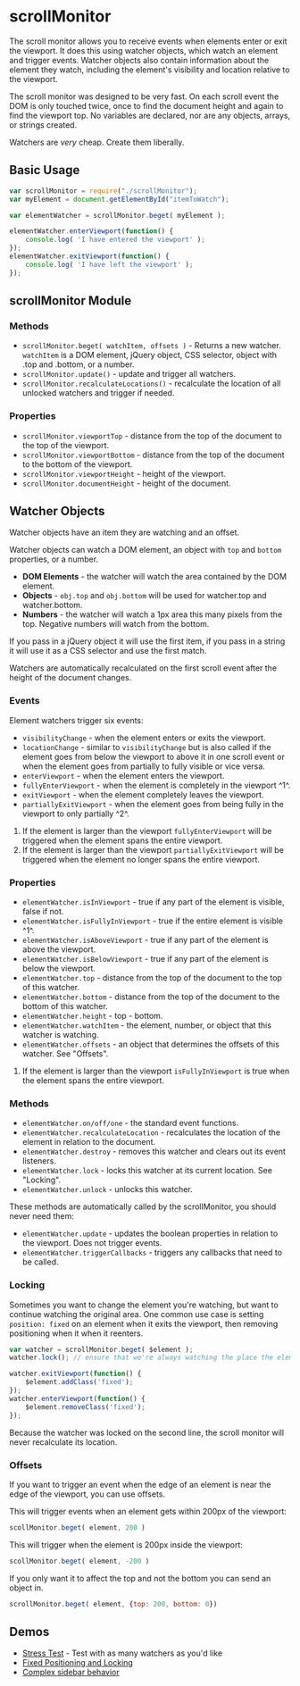 scrollMonitor
=============

The scroll monitor allows you to receive events when elements enter or exit the viewport. It does this using watcher objects, which watch an element and trigger events. Watcher objects also contain information about the element they watch, including the element's visibility and location relative to the viewport.

The scroll monitor was designed to be very fast. On each scroll event the DOM is only touched twice, once to find the document height and again to find the viewport top. No variables are declared, nor are any objects, arrays, or strings created.

Watchers are _very_ cheap. Create them liberally.

## Basic Usage

```javascript
var scrollMonitor = require("./scrollMonitor");
var myElement = document.getElementById("itemToWatch");

var elementWatcher = scrollMonitor.beget( myElement );

elementWatcher.enterViewport(function() {
    console.log( 'I have entered the viewport' );
});
elementWatcher.exitViewport(function() {
    console.log( 'I have left the viewport' );
});
```

## scrollMonitor Module

### Methods
* `scrollMonitor.beget( watchItem, offsets )` - Returns a new watcher. `watchItem` is a DOM element, jQuery object, CSS selector, object with .top and .bottom, or a number.
* `scrollMonitor.update()` - update and trigger all watchers.
* `scrollMonitor.recalculateLocations()` - recalculate the location of all unlocked watchers and trigger if needed.

### Properties
* `scrollMonitor.viewportTop` - distance from the top of the document to the top of the viewport.
* `scrollMonitor.viewportBottom` - distance from the top of the document to the bottom of the viewport.
* `scrollMonitor.viewportHeight` - height of the viewport.
* `scrollMonitor.documentHeight` - height of the document.

## Watcher Objects

Watcher objects have an item they are watching and an offset. 

Watcher objects can watch a DOM element, an object with `top` and `bottom` properties, or a number.

* **DOM Elements** - the watcher will watch the area contained by the DOM element.
* **Objects** - `obj.top` and `obj.bottom` will be used for watcher.top and watcher.bottom.
* **Numbers** - the watcher will watch a 1px area this many pixels from the top. Negative numbers will watch from the bottom.

If you pass in a jQuery object it will use the first item, if you pass in a string it will use it as a CSS selector and use the first match.

Watchers are automatically recalculated on the first scroll event after the height of the document changes.

### Events

Element watchers trigger six events:

* `visibilityChange` - when the element enters or exits the viewport.
* `locationChange` - similar to `visibilityChange` but is also called if the element goes from below the viewport to above it in one scroll event or when the element goes from partially to fully visible or vice versa.
* `enterViewport` - when the element enters the viewport.
* `fullyEnterViewport` - when the element is completely in the viewport ^1^.
* `exitViewport` - when the element completely leaves the viewport.
* `partiallyExitViewport` - when the element goes from being fully in the viewport to only partially ^2^.

1. If the element is larger than the viewport `fullyEnterViewport` will be triggered when the element spans the entire viewport.
2. If the element is larger than the viewport `partiallyExitViewport` will be triggered when the element no longer spans the entire viewport.

### Properties

* `elementWatcher.isInViewport` - true if any part of the element is visible, false if not.
* `elementWatcher.isFullyInViewport` - true if the entire element is visible ^1^.
* `elementWatcher.isAboveViewport` - true if any part of the element is above the viewport.
* `elementWatcher.isBelowViewport` - true if any part of the element is below the viewport.
* `elementWatcher.top` - distance from the top of the document to the top of this watcher.
* `elementWatcher.bottom` - distance from the top of the document to the bottom of this watcher.
* `elementWatcher.height` - top - bottom.
* `elementWatcher.watchItem` - the element, number, or object that this watcher is watching.
* `elementWatcher.offsets` - an object that determines the offsets of this watcher. See "Offsets".

1. If the element is larger than the viewport `isFullyInViewport` is true when the element spans the entire viewport.

### Methods

* `elementWatcher.on/off/one` - the standard event functions.
* `elementWatcher.recalculateLocation` - recalculates the location of the element in relation to the document.
* `elementWatcher.destroy` - removes this watcher and clears out its event listeners.
* `elementWatcher.lock` - locks this watcher at its current location. See "Locking".
* `elementWatcher.unlock` - unlocks this watcher.

These methods are automatically called by the scrollMonitor, you should never need them:

* `elementWatcher.update` - updates the boolean properties in relation to the viewport. Does not trigger events.
* `elementWatcher.triggerCallbacks` - triggers any callbacks that need to be called.

### Locking

Sometimes you want to change the element you're watching, but want to continue watching the original area. One common use case is setting `position: fixed` on an element when it exits the viewport, then removing positioning when it when it reenters.

```javascript
var watcher = scrollMonitor.beget( $element );
watcher.lock(); // ensure that we're always watching the place the element originally was

watcher.exitViewport(function() {
    $element.addClass('fixed');
});
watcher.enterViewport(function() {
    $element.removeClass('fixed');
});
```

Because the watcher was locked on the second line, the scroll monitor will never recalculate its location.

### Offsets

If you want to trigger an event when the edge of an element is near the edge of the viewport, you can use offsets.

This will trigger events when an element gets within 200px of the viewport: 
```javascript
scollMonitor.beget( element, 200 )
```

This will trigger when the element is 200px inside the viewport:
```javascript
scollMonitor.beget( element, -200 )
```

 If you only want it to affect the top and not the bottom you can send an object in. 
```javascript
scrollMonitor.beget( element, {top: 200, bottom: 0})
```

## Demos

* [Stress Test](http://sakabako.github.com/scrollMonitor/demos/stress.html) - Test with as many watchers as you'd like
* [Fixed Positioning and Locking](http://sakabako.github.com/scrollMonitor/demos/fixed.html)
* [Complex sidebar behavior](http://sakabako.github.com/scrollMonitor/demos/scoreboard.html)
